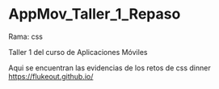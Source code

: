 # AppMov_Taller_1_Repaso

Rama: css

Taller 1 del curso de Aplicaciones Móviles

Aqui se encuentran las evidencias de los retos de css dinner https://flukeout.github.io/
